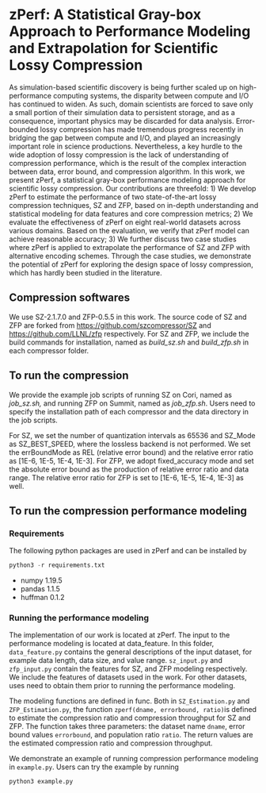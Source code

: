 # zPerf: A Statistical Gray-box Approach to Performance Modeling and Extrapolation for Scientific Lossy Compression

As simulation-based scientific discovery is being further scaled up on high-performance computing systems, the disparity between compute and I/O has continued to widen. As such, domain scientists are forced to save only a small portion of their simulation data to persistent storage, and as a consequence, important physics may be discarded for data analysis. Error-bounded lossy compression has made tremendous progress recently in bridging the gap between compute and I/O, and played an increasingly important role in science productions. Nevertheless, a key hurdle to the wide adoption of lossy compression is the lack of understanding of compression performance, which is the result of the complex interaction between data, error bound, and compression algorithm. In this work, we present zPerf, a statistical gray-box performance modeling approach for scientific lossy compression. Our contributions are threefold: 1) We develop zPerf to estimate the performance of two state-of-the-art lossy compression techniques, SZ and ZFP, based on in-depth understanding and statistical modeling for data features and core compression metrics; 2) We evaluate the effectiveness of zPerf on eight real-world datasets across various domains. Based on the evaluation, we verify that zPerf model can achieve reasonable accuracy; 3) We further discuss two case studies where zPerf is applied to extrapolate the performance of SZ and ZFP with alternative encoding schemes. Through the case studies, we demonstrate the potential of zPerf for exploring the design space of lossy compression, which has hardly been studied in the literature.

## Compression softwares

We use SZ-2.1.7.0 and ZFP-0.5.5 in this work. The source code of SZ and ZFP are forked from https://github.com/szcompressor/SZ and https://github.com/LLNL/zfp respectively. For SZ and ZFP, we include the build commands for installation, named as *build_sz.sh* and *build_zfp.sh* in each compressor folder.

## To run the compression

We provide the example job scripts of running SZ on Cori, named as *job_sz.sh,* and running ZFP on Summit, named as *job_zfp.sh*. Users need to specify the installation path of each compressor and the data directory in the job scripts.

For SZ, we set the number of quantization intervals as 65536 and SZ_Mode as SZ_BEST_SPEED, where the lossless backend is not performed. We set the errBoundMode as REL (relative error bound) and the relative error ratio as [1E-6, 1E-5, 1E-4, 1E-3]. For ZFP, we adopt fixed_accuracy mode and set the absolute error bound as the production of relative error ratio and data range. The relative error ratio for ZFP is set to [1E-6, 1E-5, 1E-4, 1E-3] as well.

## To run the compression performance modeling

### Requirements

The following python packages are used in zPerf and can be installed by 

```python
python3 -r requirements.txt
```

- numpy 1.19.5
- pandas 1.1.5
- huffman 0.1.2

### Running the performance modeling

The implementation of our work is located at zPerf. The input to the performance modeling is located at data_feature. In this folder, ```data_feature.py``` contains the general descriptions of the input dataset, for example data length, data size, and value range. ```sz_input.py``` and ```zfp_input.py``` contain the features for SZ, and ZFP modeling respectively. We include the features of datasets used in the work. For other datasets, uses need to obtain them prior to running the performance modeling.

The modeling functions are defined in func. 
Both in ```SZ_Estimation.py``` and ```ZFP_Estimation.py```, the function ```zperf(dname, errorbound, ratio)```is defined to estimate the compression ratio and compression throughput for SZ and ZFP. The function takes three parameters: the dataset name ```dname```, error bound values ```errorbound```, and population ratio ```ratio```. The return values are the estimated compression ratio and compression throughput.

We demonstrate an example of running compression performance modeling in ```example.py```. Users can try the example by running

```python
python3 example.py
```
